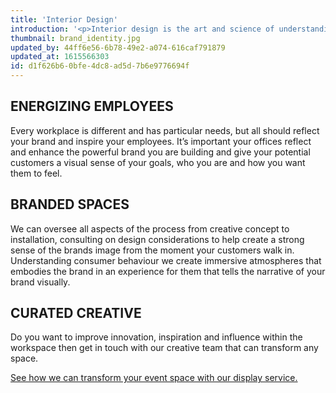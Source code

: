 ```yaml
---
title: 'Interior Design'
introduction: '<p>Interior design is the art and science of understanding people&rsquo;s behaviour to create functional spaces within a building, we understand how people are influenced by their environments. We create innovative commercial spaces that connect your brand combining interior and identity design, whether to inspire your employees in offices, wow potential clients in meeting spaces or create relaxed atmospheres for your customers in retail.</p>'
thumbnail: brand_identity.jpg
updated_by: 44ff6e56-6b78-49e2-a074-616caf791879
updated_at: 1615566303
id: d1f626b6-0bfe-4dc8-ad5d-7b6e9776694f
---
```

## ENERGIZING EMPLOYEES

Every workplace is different and has particular needs, but all should reflect your brand and inspire your employees. It’s important your offices reflect and enhance the powerful brand you are building and give your potential customers a visual sense of your goals, who you are and how you want them to feel.


## BRANDED SPACES

We can oversee all aspects of the process from creative concept to installation, consulting on design considerations to help create a strong sense of the brands image from the moment your customers walk in. Understanding consumer behaviour we create immersive atmospheres that embodies the brand in an experience for them that tells the narrative of your brand visually.


## CURATED CREATIVE

Do you want to improve innovation, inspiration and influence within the workspace then get in touch with our creative team that can transform any space.

[See how we can transform your event space with our display service.](/contact)